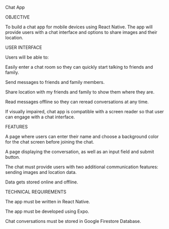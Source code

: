 Chat App 

 

OBJECTIVE 

To build a chat app for mobile devices using React Native. The app will provide users with a chat interface and options to share images and their location. 

 

USER INTERFACE 

Users will be able to: 

Easily enter a chat room so they can quickly start talking to friends and family.  

Send messages to friends and family members.  

Share location with my friends and family to show them where they are.  

Read messages offline so they can reread conversations at any time.  

If visually impaired, chat app is compatible with a screen reader so that user can engage with a chat interface. 

 

FEATURES  

A page where users can enter their name and choose a background color for the chat screen before joining the chat.  

A page displaying the conversation, as well as an input field and submit button.  

The chat must provide users with two additional communication features: sending images and location data.  

Data gets stored online and offline. 

 

TECHNICAL REQUIREMENTS 

The app must be written in React Native.  

The app must be developed using Expo.  

Chat conversations must be stored in Google Firestore Database.  
